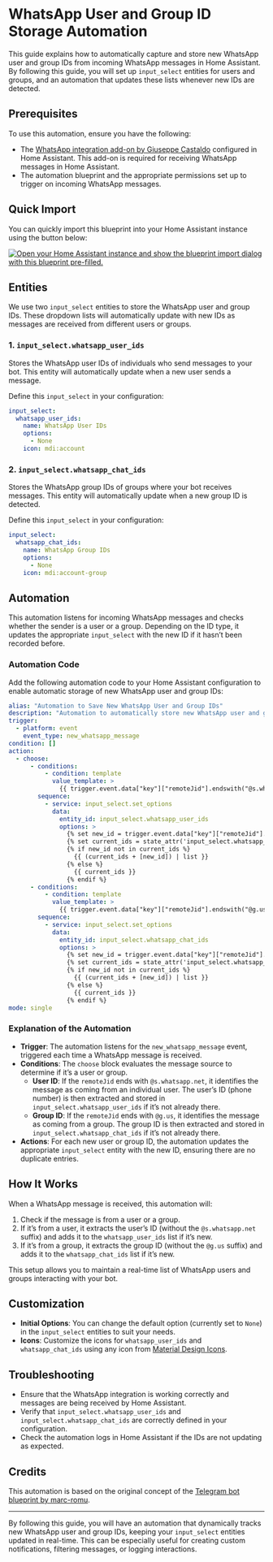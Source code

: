 
# WhatsApp User and Group ID Storage Automation

This guide explains how to automatically capture and store new WhatsApp user and group IDs from incoming WhatsApp messages in Home Assistant. By following this guide, you will set up `input_select` entities for users and groups, and an automation that updates these lists whenever new IDs are detected.

## Prerequisites

To use this automation, ensure you have the following:
- The [WhatsApp integration add-on by Giuseppe Castaldo](https://github.com/giuseppecastaldo/ha-addons/tree/main/whatsapp_addon) configured in Home Assistant. This add-on is required for receiving WhatsApp messages in Home Assistant.
- The automation blueprint and the appropriate permissions set up to trigger on incoming WhatsApp messages.

## Quick Import

You can quickly import this blueprint into your Home Assistant instance using the button below:

[![Open your Home Assistant instance and show the blueprint import dialog with this blueprint pre-filled.](https://my.home-assistant.io/badges/blueprint_import.svg)](https://my.home-assistant.io/redirect/blueprint_import/?blueprint_url=https://raw.githubusercontent.com/phoenix-blue/HA_Blueprints/refs/heads/main/blueprints/automation/phoenix-blue_whatsapp-bot/whatsapp-bot.yaml)

## Entities

We use two `input_select` entities to store the WhatsApp user and group IDs. These dropdown lists will automatically update with new IDs as messages are received from different users or groups.

### 1. `input_select.whatsapp_user_ids`

Stores the WhatsApp user IDs of individuals who send messages to your bot. This entity will automatically update when a new user sends a message.

Define this `input_select` in your configuration:

```yaml
input_select:
  whatsapp_user_ids:
    name: WhatsApp User IDs
    options:
      - None
    icon: mdi:account
```

### 2. `input_select.whatsapp_chat_ids`

Stores the WhatsApp group IDs of groups where your bot receives messages. This entity will automatically update when a new group ID is detected.

Define this `input_select` in your configuration:

```yaml
input_select:
  whatsapp_chat_ids:
    name: WhatsApp Group IDs
    options:
      - None
    icon: mdi:account-group
```

## Automation

This automation listens for incoming WhatsApp messages and checks whether the sender is a user or a group. Depending on the ID type, it updates the appropriate `input_select` with the new ID if it hasn’t been recorded before.

### Automation Code

Add the following automation code to your Home Assistant configuration to enable automatic storage of new WhatsApp user and group IDs:

```yaml
alias: "Automation to Save New WhatsApp User and Group IDs"
description: "Automation to automatically store new WhatsApp user and group IDs"
trigger:
  - platform: event
    event_type: new_whatsapp_message
condition: []
action:
  - choose:
      - conditions:
          - condition: template
            value_template: >
              {{ trigger.event.data["key"]["remoteJid"].endswith("@s.whatsapp.net") }}
        sequence:
          - service: input_select.set_options
            data:
              entity_id: input_select.whatsapp_user_ids
              options: >
                {% set new_id = trigger.event.data["key"]["remoteJid"].split("@")[0] %}
                {% set current_ids = state_attr('input_select.whatsapp_user_ids', 'options') %}
                {% if new_id not in current_ids %}
                  {{ (current_ids + [new_id]) | list }}
                {% else %}
                  {{ current_ids }}
                {% endif %}
      - conditions:
          - condition: template
            value_template: >
              {{ trigger.event.data["key"]["remoteJid"].endswith("@g.us") }}
        sequence:
          - service: input_select.set_options
            data:
              entity_id: input_select.whatsapp_chat_ids
              options: >
                {% set new_id = trigger.event.data["key"]["remoteJid"].split("@")[0] %}
                {% set current_ids = state_attr('input_select.whatsapp_chat_ids', 'options') %}
                {% if new_id not in current_ids %}
                  {{ (current_ids + [new_id]) | list }}
                {% else %}
                  {{ current_ids }}
                {% endif %}
mode: single
```

### Explanation of the Automation

- **Trigger**: The automation listens for the `new_whatsapp_message` event, triggered each time a WhatsApp message is received.
- **Conditions**: The `choose` block evaluates the message source to determine if it’s a user or group.
  - **User ID**: If the `remoteJid` ends with `@s.whatsapp.net`, it identifies the message as coming from an individual user. The user’s ID (phone number) is then extracted and stored in `input_select.whatsapp_user_ids` if it’s not already there.
  - **Group ID**: If the `remoteJid` ends with `@g.us`, it identifies the message as coming from a group. The group ID is then extracted and stored in `input_select.whatsapp_chat_ids` if it’s not already there.
- **Actions**: For each new user or group ID, the automation updates the appropriate `input_select` entity with the new ID, ensuring there are no duplicate entries.

## How It Works

When a WhatsApp message is received, this automation will:
1. Check if the message is from a user or a group.
2. If it’s from a user, it extracts the user’s ID (without the `@s.whatsapp.net` suffix) and adds it to the `whatsapp_user_ids` list if it’s new.
3. If it’s from a group, it extracts the group ID (without the `@g.us` suffix) and adds it to the `whatsapp_chat_ids` list if it’s new.

This setup allows you to maintain a real-time list of WhatsApp users and groups interacting with your bot.

## Customization

- **Initial Options**: You can change the default option (currently set to `None`) in the `input_select` entities to suit your needs.
- **Icons**: Customize the icons for `whatsapp_user_ids` and `whatsapp_chat_ids` using any icon from [Material Design Icons](https://materialdesignicons.com/).

## Troubleshooting

- Ensure that the WhatsApp integration is working correctly and messages are being received by Home Assistant.
- Verify that `input_select.whatsapp_user_ids` and `input_select.whatsapp_chat_ids` are correctly defined in your configuration.
- Check the automation logs in Home Assistant if the IDs are not updating as expected.

## Credits

This automation is based on the original concept of the [Telegram bot blueprint by marc-romu](https://github.com/marc-romu/home-assistant_blueprints/tree/main/blueprints/automation/marc-romu_telegram-bot).

---

By following this guide, you will have an automation that dynamically tracks new WhatsApp user and group IDs, keeping your `input_select` entities updated in real-time. This can be especially useful for creating custom notifications, filtering messages, or logging interactions.
